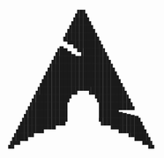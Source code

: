                          ▟█▙
                        ▟███▙
                       ▟█████▙
                      ▟███████▙
                     ▂▔▀▜██████▙
                    ▟██▅▂▝▜█████▙
                   ▟█████████████▙
                  ▟███████████████▙
                 ▟█████████████████▙
                ▟███████████████████▙
               ▟█████████▛▀▀▜████████▙
              ▟████████▛      ▜███████▙
             ▟█████████        ████████▙
            ▟██████████        █████▆▅▄▃▂
           ▟██████████▛        ▜█████████▙
          ▟██████▀▀▀              ▀▀██████▙
         ▟███▀▘                       ▝▀███▙
        ▟▛▀                               ▀▜▙